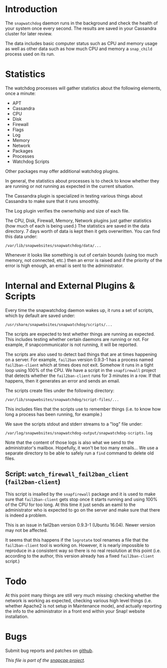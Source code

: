 
Introduction
============

The `snapwatchdog` daemon runs in the background and check the health
of your system once every second. The results are saved in your Cassandra
cluster for later review.

The data includes basic computer status such as CPU and memory usage as
well as other data such as how much CPU and memory a `snap_child` process
used on its run.


Statistics
==========

The watchdog processes will gather statistics about the following
elements, once a minute:

* APT
* Cassandra
* CPU
* Disk
* Firewall
* Flags
* Log
* Memory
* Network
* Packages
* Processes
* Watchdog Scripts

Other packages may offer additional watchdog plugins.

In general, the statistics about processes is to check to know whether
they are running or not running as expected in the current situation.

The Cassandra plugin is specialized in testing various things about
Cassandra to make sure that it runs smoothly.

The Log plugin verifies the ownerhship and size of each file.

The CPU, Disk, Firewall, Memory, Network plugins just gather statistics
(how much of each is being used.) The statistics are saved in the data
directory. 7 days worth of data is kept then it gets overwritten. You
can find this data under:

    /var/lib/snapwebsites/snapwatchdog/data/...

Whenever it looks like something is out of certain bounds (using too much
memory, not connected, etc.) then an error is raised and if the priority
of the error is high enough, an email is sent to the administrator.


Internal and External Plugins & Scripts
=======================================

Every time the snapwatchdog daemon wakes up, it runs a set of scripts,
which by default are saved under:

    /usr/share/snapwebsites/snapwatchdog/scripts/...

The scripts are expected to test whether things are running as expected.
This includes testing whether certain daemons are running or not. For example,
if snapcommunicator is not running, it will be reported.

The scripts are also used to detect bad things that are at times happening
on a server. For example, `fail2ban` version 0.9.3-1 has a process named
`fail2ban-client` which at times does not exit. Somehow it runs in a tight
loop using 100% of the CPU. We have a script in the `snapfirewall` project
that detects whether the `fail2ban-client` runs for 3 minutes in a row. If
that happens, then it generates an error and sends an email.

The scripts create files under the following directory:

    /var/lib/snapwebsites/snapwatchdog/script-files/...

This includes files that the scripts use to remember things (i.e. to know
how long a process has been running, for example.)

We save the scripts stdout and stderr streams to a "log" file under:

    /var/log/snapwebsites/snapwatchdog-output/snapwatchdog-scripts.log

Note that the content of those logs is also what we send to the
administrator's mailbox. Hopefully, it won't be too many emails...
We use a separate directory to be able to safely run a `find` command
to delete old files.


## Script: `watch_firewall_fail2ban_client` (`fail2ban-client`)

This script is insalled by the `snapfirewall` package and it is used to
make sure that `fail2ban-client` gets stop once it starts running and
using 100% of the CPU for too long. At this time it just sends an eamil
to the administrator who is expected to go on the server and make sure
that there is indeed a problem.

This is an issue in fail2ban version 0.9.3-1 (Ubuntu 16.04). Newer version
may not be affected.

It seems that this happens if the `logrotate` tool renames a file that the
`fail2ban-client` tool is working on. However, it is nearly impossible
to reproduce in a consistent way so there is no real resolution at this
point (i.e. according to the author, this version already has a fixed
`fail2ban-client` script.)


Todo
====

At this point many things are still very much missing: checking whether
the network is working as expected, checking various high level things
(i.e. whether Apache2 is not setup in Maintenance mode), and actually
reporting the info to the administrator in a front end within your
Snap! website installation.


Bugs
====

Submit bug reports and patches on
[github](https://github.com/m2osw/snapwebsites/issues).


_This file is part of the [snapcpp project](https://snapwebsites.org/)._
